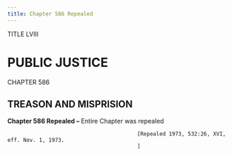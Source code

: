 ```yaml
---
title: Chapter 586 Repealed
---
```


TITLE LVIII
                                             
PUBLIC JUSTICE
==============

CHAPTER 586
                                             
TREASON AND MISPRISION
----------------------

**Chapter 586 Repealed –** Entire Chapter was repealed


                                             [Repealed 1973, 532:26, XVI, eff. Nov. 1, 1973.
                                             ]
